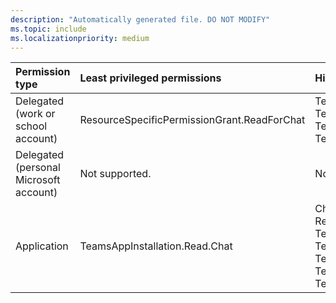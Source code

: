 ```yaml
---
description: "Automatically generated file. DO NOT MODIFY"
ms.topic: include
ms.localizationpriority: medium
---
```


|Permission type|Least privileged permissions|Higher privileged permissions|
|:---|:---|:---|
|Delegated (work or school account)|ResourceSpecificPermissionGrant.ReadForChat|TeamsAppInstallation.ManageSelectedForChat, TeamsAppInstallation.ReadForChat, TeamsAppInstallation.ReadWriteForChat, TeamsAppInstallation.ReadWriteSelfForChat|
|Delegated (personal Microsoft account)|Not supported.|Not supported.|
|Application|TeamsAppInstallation.Read.Chat|Chat.Manage.Chat, ResourceSpecificPermissionGrant.ReadForChat.All, TeamsAppInstallation.ManageSelectedForChat.All, TeamsAppInstallation.Read.All, TeamsAppInstallation.ReadForChat.All, TeamsAppInstallation.ReadWriteForChat.All, TeamsAppInstallation.ReadWriteSelfForChat.All|


